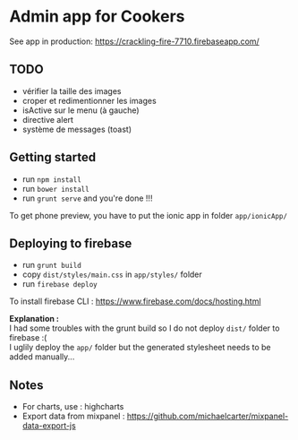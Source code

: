 # Admin app for Cookers

See app in production: https://crackling-fire-7710.firebaseapp.com/

## TODO

- vérifier la taille des images
- croper et redimentionner les images
- isActive sur le menu (à gauche)
- directive alert
- système de messages (toast)

## Getting started

- run `npm install`
- run `bower install`
- run `grunt serve` and you're done !!!

To get phone preview, you have to put the ionic app in folder `app/ionicApp/`

## Deploying to firebase

- run `grunt build`
- copy `dist/styles/main.css` in `app/styles/` folder
- run `firebase deploy`

To install firebase CLI : https://www.firebase.com/docs/hosting.html

**Explanation :**  
I had some troubles with the grunt build so I do not deploy `dist/` folder to firebase :(  
I uglily deploy the `app/` folder but the generated stylesheet needs to be added manually...

## Notes

- For charts, use : highcharts
- Export data from mixpanel : https://github.com/michaelcarter/mixpanel-data-export-js
